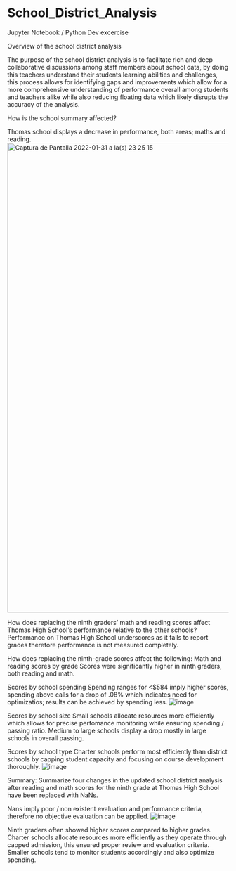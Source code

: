 # School_District_Analysis
Jupyter Notebook / Python Dev excercise

Overview of the school district analysis

The purpose of the school district analysis is to facilitate rich and deep collaborative discussions among staff members about school data, by doing this teachers understand their students learning abilities and challenges, this process allows for identifying gaps and improvements which allow for a more comprehensive understanding of performance overall among students and teachers alike while also reducing floating data which likely disrupts the accuracy of the analysis.


How is the school summary affected?


Thomas school displays a decrease in performance, both areas; maths and reading.
<img width="1069" alt="Captura de Pantalla 2022-01-31 a la(s) 23 25 15" src="https://user-images.githubusercontent.com/92539320/151917160-5433ec25-8d64-4672-b50a-3837d5b17d2d.png">


How does replacing the ninth graders’ math and reading scores affect Thomas High School’s performance relative to the other schools?
Performance on Thomas High School underscores as it fails to report grades therefore performance is not measured completely.

How does replacing the ninth-grade scores affect the following:
Math and reading scores by grade
Scores were significantly higher in ninth graders, both reading and math.

Scores by school spending
Spending ranges for <$584 imply higher scores, spending above calls for a drop of .08% which indicates need for optimizatios; results can be achieved by spending less.
![image](https://user-images.githubusercontent.com/92539320/151919273-59f7c3e9-3685-4b18-9ced-10e49a441b22.png)

Scores by school size
Small schools allocate resources more efficiently which allows for precise perfomance monitoring while ensuring spending / passing ratio.
Medium to large schools display a drop mostly in large schools in overall passing.

Scores by school type
Charter schools perform most efficiently than district schools by capping student capacity and focusing on course development thoroughly.
![image](https://user-images.githubusercontent.com/92539320/151919469-0202e5e9-b6e5-4d49-b66f-433c6a1e9055.png)

Summary: Summarize four changes in the updated school district analysis after reading and math scores for the ninth grade at Thomas High School have been replaced with NaNs.

Nans imply poor / non existent evaluation and performance criteria, therefore no objective evaluation can be applied.
![image](https://user-images.githubusercontent.com/92539320/151919224-48caa0d9-9a94-48f1-9c01-01096d8680bb.png)

Ninth graders often showed higher scores compared to higher grades.
Charter schools allocate resources more efficiently as they operate through capped admission, this ensured proper review and evaluation criteria.
Smaller schools tend to monitor students accordingly and also optimize spending.
